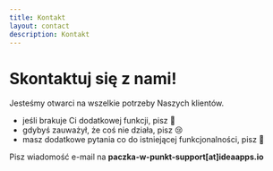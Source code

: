 ```yaml
---
title: Kontakt
layout: contact
description: Kontakt
---
```


<h1>Skontaktuj się z nami!</h1>

Jesteśmy otwarci na wszelkie potrzeby Naszych klientów.

- jeśli brakuje Ci dodatkowej funkcji, pisz 🤔
- gdybyś zauważył, że coś nie działa, pisz 😢
- masz dodatkowe pytania co do istniejącej funkcjonalności, pisz 🙂

Pisz wiadomość e-mail na **paczka-w-punkt-support[at]ideaapps.io**
